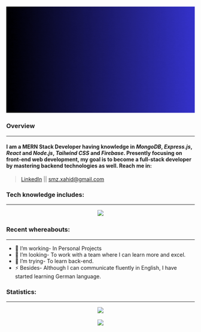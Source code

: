 

![Alt Text](/Free%20Universe%20Stars%20Video%20Gif%20Animated%20Zoom%20Virtual%20Background.gif)


### Overview
------------
#### <p>I am a **MERN Stack Developer** having knowledge in *MongoDB*, *Express.js*, *React* and *Node.js*, *Tailwind CSS* and *Firebase*. Presently focusing on front-end web development, my goal is to become a full-stack developer by mastering backend technologies as well. Reach me in:</p>
>[LinkedIn](https://www.linkedin.com/in/s-m-zahidur-rahman-6a625a229/) || <smz.xahid@gmail.com>
### Tech knowledge includes:
----------------------------
<p align="center">
  <a href="https://skillicons.dev">
    <img src="https://skillicons.dev/icons?i=github,html,css,js,react,tailwind,firebase,nodejs,express,mongodb&perline=5" />
  </a>
</p> 

### Recent whereabouts:
-----------------------

- 🔭 I’m working- In Personal Projects
- 👯 I’m looking- To work with a team where I can learn more and excel.
- 🤔 I’m trying- To learn back-end.
- ⚡ Besides- Although I can communicate fluently in English, I have started learning German language.

### Statistics:
---------------


<p align="center">
  <a href="https://git.io/streak-stats">
    <img src="https://streak-stats.demolab.com?user=S-M-ZAHIDUR-RAHMAN&theme=transparent&hide_border=true&border_radius=3.9" />
  </a>
</p> 
<p align="center">
  <a href="https://git.io/streak-stats">
    <img src="https://github-profile-summary-cards.vercel.app/api/cards/repos-per-language?username=S-M-ZAHIDUR-RAHMAN&theme=transparent" />
  </a>
</p> 











